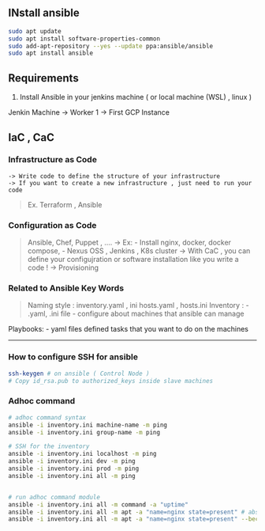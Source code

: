 ## INstall ansible 

```bash
sudo apt update
sudo apt install software-properties-common
sudo add-apt-repository --yes --update ppa:ansible/ansible
sudo apt install ansible
``` 

## Requirements 
1. Install Ansible in your jenkins machine ( or local machine (WSL) , linux )

Jenkin Machine -> Worker 1 
                -> First GCP Instance 

## IaC , CaC 
### Infrastructure as Code 
    -> Write code to define the structure of your infrastructure 
    -> If you want to create a new infrastructure , just need to run your code 

> Ex. Terraform , Ansible
### Configuration as Code 
> Ansible, Chef, Puppet , .... 
    -> Ex: 
        - Install nginx, docker, docker compose, 
        - Nexus OSS , Jenkins , K8s cluster 
    -> With CaC , you can define your configujration or software installation like you write a code ! 
    -> Provisioning 



### Related to Ansible Key Words 
> Naming style : inventory.yaml , ini 
                    hosts.yaml , hosts.ini
Inventory : 
    - .yaml, .ini file 
    - configure about machines that ansible can manage 

Playbooks: 
    - yaml files defined tasks that you want to do on the machines 

*** 
### How to configure SSH for ansible 
```bash
ssh-keygen # on ansible ( Control Node )
# Copy id_rsa.pub to authorized_keys inside slave machines 

```
### Adhoc command 
```bash 
# adhoc command syntax 
ansible -i inventory.ini machine-name -m ping 
ansible -i inventory.ini group-name -m ping

# SSH for the inventory  
ansible -i inventory.ini localhost -m ping 
ansible -i inventory.ini dev -m ping 
ansible -i inventory.ini prod -m ping 
ansible -i inventory.ini all -m ping 


# run adhoc command module 
ansible -i inventory.ini all -m command -a "uptime"
ansible -i inventory.ini all -m apt -a "name=nginx state=present" # absent: remove 
ansible -i inventory.ini all -m apt -a "name=nginx state=present" --become # sudo 
```
